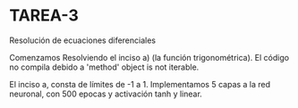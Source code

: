 # TAREA-3
Resolución de ecuaciones diferenciales

Comenzamos Resolviendo el inciso a) (la función trigonométrica). El código no compila debido a 'method' object is not iterable.

El inciso a, consta de límites de -1 a 1. Implementamos 5 capas a la red neuronal, con 500 epocas y activación tanh y linear.
